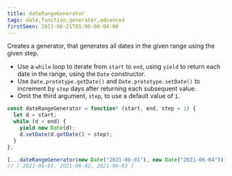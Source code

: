 ```yaml
---
title: dateRangeGenerator
tags: date,function,generator,advanced
firstSeen: 2021-06-21T05:00:00-04:00
---
```


Creates a generator, that generates all dates in the given range using the given step.

- Use a `while` loop to iterate from `start` to `end`, using `yield` to return each date in the range, using the `Date` constructor.
- Use `Date.prototype.getDate()` and `Date.prototype.setDate()` to increment by `step` days after returning each subsequent value.
- Omit the third argument, `step`, to use a default value of `1`.

```js
const dateRangeGenerator = function* (start, end, step = 1) {
  let d = start;
  while (d < end) {
    yield new Date(d);
    d.setDate(d.getDate() + step);
  }
};
```

```js
[...dateRangeGenerator(new Date("2021-06-01"), new Date("2021-06-04"))];
// [ 2021-06-01, 2021-06-02, 2021-06-03 ]
```
